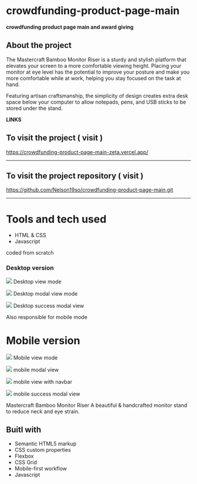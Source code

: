 # crowdfunding-product-page-main

**crowdfunding product page main and award giving**

## About the project

The Mastercraft Bamboo Monitor Riser is a sturdy and stylish platform that elevates your screen
to a more comfortable viewing height. Placing your monitor at eye level has the potential to improve
your posture and make you more comfortable while at work, helping you stay focused on the task at hand.

Featuring artisan craftsmanship, the simplicity of design creates extra desk space below your computer
to allow notepads, pens, and USB sticks to be stored under the stand.

**LINKS**

## To visit the project ( visit )

https://crowdfunding-product-page-main-zeta.vercel.app/

---

## To visit the project repository ( visit )

https://github.com/Nelson19so/crowdfunding-product-page-main.git

---

<h1>Tools and tech used</h1>

- HTML & CSS
- Javascript

coded from scratch

<h3>Desktop version</h3>

![](./Asset/images/screenshot/desktop-mode.png)
Desktop view mode

![](./Asset/images/screenshot/Desktop-modal.png)
Desktop modal view mode

![](./Asset/images/screenshot/desktop-success-modal.png)
Desktop success modal view

<!-- mobile view -->

Also responsible for mobile mode

<h1>Mobile version</h1>

![](./Asset/images/screenshot/mobile-mode.png)
Mobile view mode

![](./Asset/images/screenshot/mobile-version-modal.png)
mobile modal view

![](./Asset/images/screenshot/mobile-menu.png)
mobile view with navbar

![](./Asset/images/screenshot/mobile-success-modal.png)
mobile success modal view

Mastercraft Bamboo Monitor Riser
A beautiful & handcrafted monitor stand to reduce neck and eye strain.

## Buitl with

- Semantic HTML5 markup
- CSS custom properties
- Flexbox
- CSS Grid
- Mobile-first workflow
- Javascript
